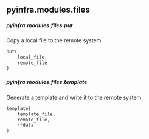 ## pyinfra.modules.files


##### pyinfra.modules.files.put

Copy a local file to the remote system.

```py
put(
    local_file,
    remote_file
)
```


##### pyinfra.modules.files.template

Generate a template and write it to the remote system.

```py
template(
    template_file,
    remote_file,
    **data
)
```
